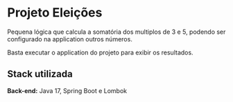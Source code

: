 
# Projeto Eleições

Pequena lógica que calcula a somatória dos multiplos de 3 e 5, podendo ser configurado na application outros números.

Basta executar o application do projeto para exibir os resultados.


## Stack utilizada

**Back-end:** Java 17, Spring Boot e Lombok


